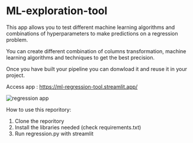 # ML-exploration-tool

This app allows you to test different machine learning algorithms and combinations of hyperparameters to make predictions on a regression problem.

You can create different combination of columns transformation, machine learning algorithms and techniques to get the best precision.

Once you have built your pipeline you can donwload it and reuse it in your project.

Access app : https://ml-regression-tool.streamlit.app/

![regression app](https://github.com/max-lutz/ML-regression-tool/assets/39080117/1cf5193b-3ae6-490c-9f6c-4ef4bbfa9156)

How to use this reporitory:
1. Clone the reporitory
2. Install the libraries needed (check requirements.txt)
3. Run regression.py with streamlit
               
